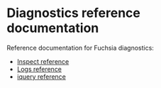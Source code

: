 # Diagnostics reference documentation

Reference documentation for Fuchsia diagnostics:

* [Inspect reference](inspect/README.md)
* [Logs reference](logs/README.md)
* [iquery reference](consumers/iquery.md)

